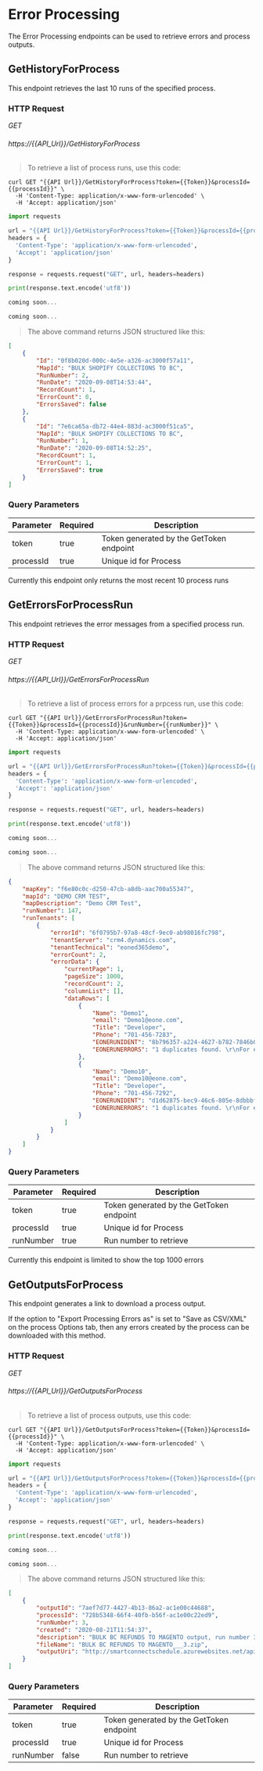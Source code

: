 # Error Processing

The Error Processing endpoints can be used to retrieve errors and process outputs.

## GetHistoryForProcess
This endpoint retrieves the last 10 runs of the specified process.

### HTTP Request

<div class="api-endpoint">
	<div class="endpoint-data">
		<i class="label label-get">GET</i>
		<h6>https://{{API_Url}}/GetHistoryForProcess</h6>
	</div>
</div>

> To retrieve a list of process runs, use this code:

```shell
curl GET "{{API Url}}/GetHistoryForProcess?token={{Token}}&processId={{processId}}" \
  -H 'Content-Type: application/x-www-form-urlencoded' \
  -H 'Accept: application/json' 
```

```python
import requests

url = "{{API Url}}/GetHistoryForProcess?token={{Token}}&processId={{processId}}"
headers = {
  'Content-Type': 'application/x-www-form-urlencoded',
  'Accept': 'application/json'
}

response = requests.request("GET", url, headers=headers)

print(response.text.encode('utf8'))
```

```javascript
coming soon...
```

```csharp
coming soon...
```

> The above command returns JSON structured like this:

```json
[
    {
        "Id": "0f8b020d-000c-4e5e-a326-ac3000f57a11",
        "MapId": "BULK SHOPIFY COLLECTIONS TO BC",
        "RunNumber": 2,
        "RunDate": "2020-09-08T14:53:44",
        "RecordCount": 1,
        "ErrorCount": 0,
        "ErrorsSaved": false
    },
    {
        "Id": "7e6ca65a-db72-44e4-883d-ac3000f51ca5",
        "MapId": "BULK SHOPIFY COLLECTIONS TO BC",
        "RunNumber": 1,
        "RunDate": "2020-09-08T14:52:25",
        "RecordCount": 1,
        "ErrorCount": 1,
        "ErrorsSaved": true
    }
]
```
### Query Parameters

Parameter | Required | Description
--------- | ------- | -----------
token | true | Token generated by the GetToken endpoint
processId | true | Unique id for Process

<aside class="warning">Currently this endpoint only returns the most recent 10 process runs</aside>

## GetErrorsForProcessRun
This endpoint retrieves the error messages from a specified process run.

### HTTP Request

<div class="api-endpoint">
	<div class="endpoint-data">
		<i class="label label-get">GET</i>
		<h6>https://{{API_Url}}/GetErrorsForProcessRun</h6>
	</div>
</div>

> To retrieve a list of process errors for a prpcess run, use this code:

```shell
curl GET "{{API Url}}/GetErrorsForProcessRun?token={{Token}}&processId={{processId}}&runNumber={{runNumber}}" \
  -H 'Content-Type: application/x-www-form-urlencoded' \
  -H 'Accept: application/json' 
```

```python
import requests

url = "{{API Url}}/GetErrorsForProcessRun?token={{Token}}&processId={{processId}}&runNumber={{runNumber}}"
headers = {
  'Content-Type': 'application/x-www-form-urlencoded',
  'Accept': 'application/json'
}

response = requests.request("GET", url, headers=headers)

print(response.text.encode('utf8'))
```
```javascript
coming soon...
```

```csharp
coming soon...
```

> The above command returns JSON structured like this:

```json
{
    "mapKey": "f6e80c0c-d250-47cb-a8db-aac700a55347",
    "mapId": "DEMO CRM TEST",
    "mapDescription": "Demo CRM Test",
    "runNumber": 147,
    "runTenants": [
        {
            "errorId": "6f0795b7-97a8-48cf-9ec0-ab98016fc798",
            "tenantServer": "crm4.dynamics.com",
            "tenantTechnical": "eoned365demo",
            "errorCount": 2,
            "errorData": {
                "currentPage": 1,
                "pageSize": 1000,
                "recordCount": 2,
                "columnList": [],
                "dataRows": [
                    {
                        "Name": "Demo1",
                        "email": "Demo1@eone.com",
                        "Title": "Developer",
                        "Phone": "701-456-7283",
                        "EONERUNIDENT": "8b796357-a224-4627-b782-7846b0178f60",
                        "EONERUNERRORS": "1 duplicates found. \r\nFor entity 'contact' where 'emailaddress1 = Demo1@eone.com,' in organization 'eoned365demo'\r\n\r\n"
                    },
                    {
                        "Name": "Demo10",
                        "email": "Demo10@eone.com",
                        "Title": "Developer",
                        "Phone": "701-456-7292",
                        "EONERUNIDENT": "d1d62875-bec9-46c6-805e-8dbbbf1e5729",
                        "EONERUNERRORS": "1 duplicates found. \r\nFor entity 'contact' where 'emailaddress1 = Demo10@eone.com,' in organization 'eoned365demo'\r\n\r\n"
                    }
                ]
            }
        }
    ]
}
```
### Query Parameters

Parameter | Required | Description
--------- | ------- | -----------
token | true | Token generated by the GetToken endpoint
processId | true | Unique id for Process
runNumber | true | Run number to retrieve

<aside class="warning">Currently this endpoint is limited to show the top 1000 errors</aside>

## GetOutputsForProcess
This endpoint generates a link to download a process output.

<aside class="notice">
If the option to "Export Processing Errors as" is set to "Save as CSV/XML" on the process Options tab, then any errors created by the process can be downloaded with this method.
</aside>

### HTTP Request

<div class="api-endpoint">
	<div class="endpoint-data">
		<i class="label label-get">GET</i>
		<h6>https://{{API_Url}}/GetOutputsForProcess</h6>
	</div>
</div>

> To retrieve a list of process outputs, use this code:

```shell
curl GET "{{API Url}}/GetOutputsForProcess?token={{Token}}&processId={{processId}}" \
  -H 'Content-Type: application/x-www-form-urlencoded' \
  -H 'Accept: application/json' 
```

```python
import requests

url = "{{API Url}}/GetOutputsForProcess?token={{Token}}&processId={{processId}}"
headers = {
  'Content-Type': 'application/x-www-form-urlencoded',
  'Accept': 'application/json'
}

response = requests.request("GET", url, headers=headers)

print(response.text.encode('utf8'))
```
```javascript
coming soon...
```

```csharp
coming soon...
```

> The above command returns JSON structured like this:

```json
[
    {
        "outputId": "7aef7d77-4427-4b13-86a2-ac1e00c44688",
        "processId": "728b5348-66f4-40fb-b56f-ac1e00c22ed9",
        "runNumber": 3,
        "created": "2020-08-21T11:54:37",
        "description": "BULK BC REFUNDS TO MAGENTO output, run number 3",
        "fileName": "BULK BC REFUNDS TO MAGENTO___3.zip",
        "outputUri": "http://smartconnectschedule.azurewebsites.net/api/getfile?token={{Token}}&key={{key}}"
    }
]
```
### Query Parameters

Parameter | Required | Description
--------- | ------- | -----------
token | true | Token generated by the GetToken endpoint
processId | true | Unique id for Process
runNumber | false | Run number to retrieve
